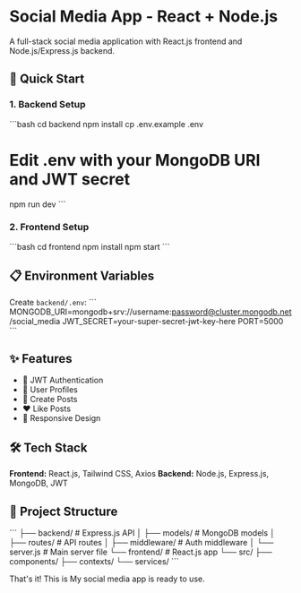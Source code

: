 # Social Media App - React + Node.js

A full-stack social media application with React.js frontend and Node.js/Express.js backend.

## 🚀 Quick Start

### 1. Backend Setup
\`\`\`bash
cd backend
npm install
cp .env.example .env
# Edit .env with your MongoDB URI and JWT secret
npm run dev
\`\`\`

### 2. Frontend Setup
\`\`\`bash
cd frontend
npm install
npm start
\`\`\`

## 📋 Environment Variables

Create `backend/.env`:
\`\`\`
MONGODB_URI=mongodb+srv://username:password@cluster.mongodb.net/social_media
JWT_SECRET=your-super-secret-jwt-key-here
PORT=5000
\`\`\`

## ✨ Features

- 🔐 JWT Authentication
- 👤 User Profiles
- 📝 Create Posts
- ❤️ Like Posts
- 📱 Responsive Design

## 🛠️ Tech Stack

**Frontend:** React.js, Tailwind CSS, Axios
**Backend:** Node.js, Express.js, MongoDB, JWT

## 📁 Project Structure

\`\`\`
├── backend/          # Express.js API
│   ├── models/       # MongoDB models
│   ├── routes/       # API routes
│   ├── middleware/   # Auth middleware
│   └── server.js     # Main server file
└── frontend/         # React.js app
    └── src/
        ├── components/
        ├── contexts/
        └── services/
\`\`\`

That's it! This is My social media app is ready to use.
